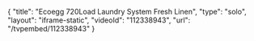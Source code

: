 {
    "title": "Ecoegg 720Load Laundry System  Fresh Linen",
    "type": "solo",
    "layout": "iframe-static",
    "videoId": "112338943",
    "url": "\/tvpembed\/112338943"
}